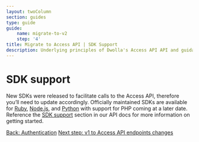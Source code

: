 ```yaml
---
layout: twoColumn
section: guides
type: guide
guide: 
    name: migrate-to-v2
    step: '4'
title: Migrate to Access API | SDK Support
description: Underlying principles of Dwolla's Access API API and guidance on upgrading your application from Dwolla's legacy v1 API. 
---
```


# SDK support
 
New SDKs were released to facilitate calls to the Access API, therefore you’ll need to update accordingly. Officially maintained SDKs are available for [Ruby](https://github.com/Dwolla/dwolla-v2-ruby), [Node.js](https://github.com/Dwolla/dwolla-v2-node), and [Python](https://github.com/Dwolla/dwolla-v2-python) with support for PHP coming at a later date. Reference the [SDK support](https://docsv2.dwolla.com/#sdk-support) section in our API docs for more information on getting started.


<nav class="pager-nav">
    <a href="03-authentication.html">Back: Authentication</a>
    <a href="05-v1-to-v2-endpoint-changes.html">Next step: v1 to Access API endpoints changes</a>
</nav>
